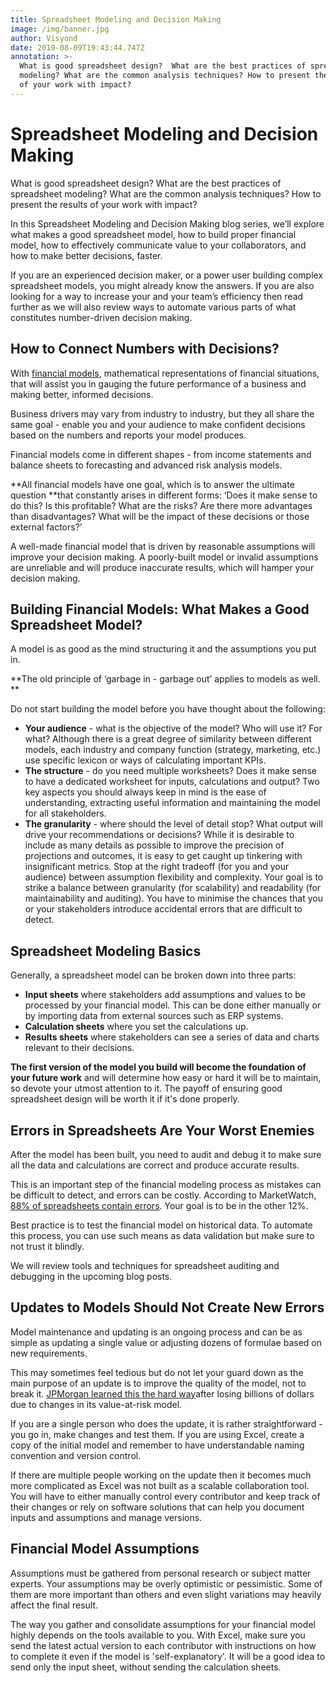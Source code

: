 ```yaml
---
title: Spreadsheet Modeling and Decision Making
image: /img/banner.jpg
author: Visyond
date: 2019-08-09T19:43:44.747Z
annotation: >-
  What is good spreadsheet design?  What are the best practices of spreadsheet
  modeling? What are the common analysis techniques? How to present the results
  of your work with impact? 
---
```

# Spreadsheet Modeling and Decision Making

What is good spreadsheet design?  What are the best practices of spreadsheet modeling? What are the common analysis techniques? How to present the results of your work with impact? 

In this Spreadsheet Modeling and Decision Making blog series, we’ll explore what makes a good spreadsheet model, how to build proper financial model, how to effectively communicate value to your collaborators, and how to make better decisions, faster.

If you are an experienced decision maker,  or a power user building complex spreadsheet models, you might already know the answers. If you are also looking for a way to increase your and your team’s efficiency then read further as we will also review ways to automate various parts of what constitutes number-driven decision making. 

## How to Connect Numbers with Decisions?

With [financial models](https://en.wikipedia.org/wiki/Financial_modeling), mathematical representations of financial situations, that will assist you in gauging the future performance of a business and making better, informed decisions.

Business drivers may vary from industry to industry, but they all share the same goal - enable you and your audience to make confident decisions based on the numbers and reports your model produces.

Financial models come in different shapes - from income statements and balance sheets to forecasting and advanced risk analysis models.

**All financial models have one goal, which is to answer the ultimate question **that constantly arises in different forms: ‘Does it make sense to do this? Is this profitable? What are the risks? Are there more advantages than disadvantages? What will be the impact of these decisions or those external factors?’

A well-made financial model that is driven by reasonable assumptions will improve your decision making. A poorly-built model or invalid assumptions are unreliable and will produce inaccurate results, which will hamper your decision making.

## Building Financial Models: What Makes a Good Spreadsheet Model?

A model is as good as the mind structuring it and the assumptions you put in. 

**The old principle of  ‘garbage in - garbage out’ applies to models as well. 
**

Do not start building the model before you have thought about the following:

* **Your audience** - what is the objective of the model? Who will use it? For what? Although there is a great degree of similarity between different models, each industry and company function (strategy, marketing, etc.) use specific lexicon or ways of calculating important KPIs.
* **The structure** - do you need multiple worksheets? Does it make sense to have a dedicated worksheet for inputs, calculations and output? Two key aspects you should always keep in mind is the ease of understanding, extracting useful information and maintaining the model for all stakeholders. 
* **The granularity** - where should the level of detail stop? What output will drive your recommendations or decisions? While it is desirable to include as many details as possible to improve the precision of projections and outcomes, it is easy to get caught up tinkering with insignificant metrics. Stop at the right tradeoff (for you and your audience) between assumption flexibility and complexity. Your goal is to strike a balance between granularity (for scalability) and readability (for maintainability and auditing). You have to minimise the chances that you or your stakeholders introduce accidental errors that are difficult to detect.

## Spreadsheet Modeling Basics

Generally, a spreadsheet model can be broken down into three parts:

* **Input sheets** where stakeholders add assumptions and values to be processed by your financial model. This can be done either manually or by importing data from external sources such as ERP systems. 
* **Calculation sheets** where you set the calculations up.
* **Results sheets** where stakeholders can see a series of data and charts relevant to their decisions. 

**The first version of the model you build will become the foundation of your future work** and will determine how easy or hard it will be to maintain, so devote your utmost attention to it. The payoff of ensuring good spreadsheet design will be worth it if it's done properly.

## Errors in Spreadsheets Are Your Worst Enemies

After the model has been built, you need to audit and debug it to make sure all the data and calculations are correct and produce accurate results. 

This is an important step of the financial modeling process as mistakes can be difficult to detect, and errors can be costly. According to MarketWatch, [88% of spreadsheets contain errors](https://www.marketwatch.com/story/88-of-spreadsheets-have-errors-2013-04-17). Your goal is to be in the other 12%.

Best practice is to test the financial model on historical data. To automate this process, you can use such means as data validation but make sure to not trust it blindly. 

We will review tools and techniques for spreadsheet auditing and debugging in the upcoming blog posts.

## Updates to Models Should Not Create New Errors

Model maintenance and updating is an ongoing process and can be as simple as updating a single value or adjusting dozens of formulae based on new requirements.

This may sometimes feel tedious but do not let your guard down as the main purpose of an update is to improve the quality of the model, not to break it. [JPMorgan learned this the hard way](https://www.reuters.com/article/us-jpmorgan-risk/analysis-jpmorgan-to-be-haunted-by-change-in-risk-model-idUSBRE84H15120120518)after losing billions of dollars due to changes in its value-at-risk model.

If you are a single person who does the update, it is rather straightforward - you go in, make changes and test them. If you are using Excel, create a copy of the initial model and remember to have understandable naming convention and version control.

If there are multiple people working on the update then it becomes much more complicated as Excel was not built as a scalable collaboration tool. You will have to either manually control every contributor and keep track of their changes or rely on software solutions that can help you document inputs and assumptions and manage versions.

## Financial Model Assumptions

Assumptions must be gathered from personal research or subject matter experts. Your assumptions may be overly optimistic or pessimistic. Some of them are more important than others and even slight variations may heavily affect the final result. 

The way you gather and consolidate assumptions for your financial model highly depends on the tools available to you. With Excel, make sure you send the latest actual version to each contributor with instructions on how to complete it even if the model is 'self-explanatory'. It will be a good idea to send only the input sheet, without sending the calculation sheets.
